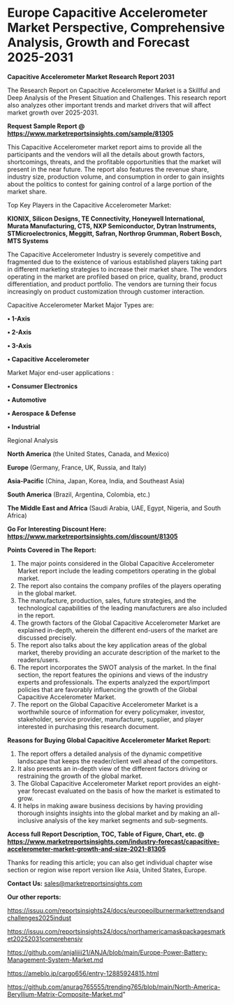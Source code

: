 # Europe Capacitive Accelerometer Market Perspective, Comprehensive Analysis, Growth and Forecast 2025-2031

<strong>Capacitive Accelerometer Market Research Report 2031</strong>

The Research Report on Capacitive Accelerometer Market is a Skillful and Deep Analysis of the Present Situation and Challenges. This research report also analyzes other important trends and market drivers that will affect market growth over 2025-2031.

<strong>Request Sample Report @ <a href=https://www.marketreportsinsights.com/sample/81305>https://www.marketreportsinsights.com/sample/81305</a></strong>

This Capacitive Accelerometer market report aims to provide all the participants and the vendors will all the details about growth factors, shortcomings, threats, and the profitable opportunities that the market will present in the near future. The report also features the revenue share, industry size, production volume, and consumption in order to gain insights about the politics to contest for gaining control of a large portion of the market share.

Top Key Players in the Capacitive Accelerometer Market:

<strong>KIONIX, Silicon Designs, TE Connectivity, Honeywell International, Murata Manufacturing, CTS, NXP Semiconductor, Dytran Instruments, STMicroelectronics, Meggitt, Safran, Northrop Grumman, Robert Bosch, MTS Systems</strong>

The Capacitive Accelerometer Industry is severely competitive and fragmented due to the existence of various established players taking part in different marketing strategies to increase their market share. The vendors operating in the market are profiled based on price, quality, brand, product differentiation, and product portfolio. The vendors are turning their focus increasingly on product customization through customer interaction.

Capacitive Accelerometer Market Major Types are:

<strong>• 1-Axis

• 2-Axis

• 3-Axis

• Capacitive Accelerometer</strong>

Market Major end-user applications :

<strong>• Consumer Electronics

• Automotive

• Aerospace & Defense

• Industrial</strong>

Regional Analysis

</u><strong><b>North America</b></strong> (the United States, Canada, and Mexico)

<strong><b>Europe </b></strong>(Germany, France, UK, Russia, and Italy)

<strong><b>Asia-Pacific</b></strong> (China, Japan, Korea, India, and Southeast Asia)

<strong><b>South America</b></strong> (Brazil, Argentina, Colombia, etc.)

<strong><b>The Middle East and Africa</b></strong> (Saudi Arabia, UAE, Egypt, Nigeria, and South Africa)

<strong>Go For Interesting Discount Here: <a href=https://www.marketreportsinsights.com/discount/81305>https://www.marketreportsinsights.com/discount/81305</a></strong>

<strong>Points Covered in The Report:</strong>
<ol>
  <li>The major points considered in the Global Capacitive Accelerometer Market report include the leading competitors operating in the global market.</li>
  <li>The report also contains the company profiles of the players operating in the global market.</li>
  <li>The manufacture, production, sales, future strategies, and the technological capabilities of the leading manufacturers are also included in the report.</li>
  <li>The growth factors of the Global Capacitive Accelerometer Market are explained in-depth, wherein the different end-users of the market are discussed precisely.</li>
  <li>The report also talks about the key application areas of the global market, thereby providing an accurate description of the market to the readers/users.</li>
  <li>The report incorporates the SWOT analysis of the market. In the final section, the report features the opinions and views of the industry experts and professionals. The experts analyzed the export/import policies that are favorably influencing the growth of the Global Capacitive Accelerometer Market.</li>
  <li>The report on the Global Capacitive Accelerometer Market is a worthwhile source of information for every policymaker, investor, stakeholder, service provider, manufacturer, supplier, and player interested in purchasing this research document.</li>
</ol>
<strong>Reasons for Buying Global Capacitive Accelerometer Market Report:</strong>

<ol>
  <li>The report offers a detailed analysis of the dynamic competitive landscape that keeps the reader/client well ahead of the competitors.</li>
  <li>It also presents an in-depth view of the different factors driving or restraining the growth of the global market.</li>
  <li>The Global Capacitive Accelerometer Market report provides an eight-year forecast evaluated on the basis of how the market is estimated to grow.</li>
  <li>It helps in making aware business decisions by having providing thorough insights insights into the global market and by making an all-inclusive analysis of the key market segments and sub-segments.</li>
</ol>
<strong>Access full Report Description, TOC, Table of Figure, Chart, etc. @ <a href=https://www.marketreportsinsights.com/industry-forecast/capacitive-accelerometer-market-growth-and-size-2021-81305>https://www.marketreportsinsights.com/industry-forecast/capacitive-accelerometer-market-growth-and-size-2021-81305</a></strong>


Thanks for reading this article; you can also get individual chapter wise section or region wise report version like Asia, United States, Europe.

<strong>Contact Us:</strong>
sales@marketreportsinsights.com

<strong>Our other reports:</strong>

<a href=https://issuu.com/reportsinsights24/docs/europeoilburnermarkettrendsandchallenges2025indust>https://issuu.com/reportsinsights24/docs/europeoilburnermarkettrendsandchallenges2025indust</a>

<a href=https://issuu.com/reportsinsights24/docs/northamericamaskpackagesmarket20252031comprehensiv>https://issuu.com/reportsinsights24/docs/northamericamaskpackagesmarket20252031comprehensiv</a>

<a href=https://github.com/anjaliiii21/ANJA/blob/main/Europe-Power-Battery-Management-System-Market.md>https://github.com/anjaliiii21/ANJA/blob/main/Europe-Power-Battery-Management-System-Market.md</a>

<a href=https://ameblo.jp/cargo656/entry-12885924815.html>https://ameblo.jp/cargo656/entry-12885924815.html</a>

<a href=https://github.com/anurag765555/trending765/blob/main/North-America-Beryllium-Matrix-Composite-Market.md>https://github.com/anurag765555/trending765/blob/main/North-America-Beryllium-Matrix-Composite-Market.md</a>"
